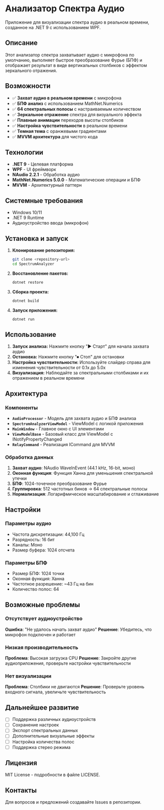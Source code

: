 # Анализатор Спектра Аудио

Приложение для визуализации спектра аудио в реальном времени, созданное на .NET 9 с использованием WPF.

## Описание

Этот анализатор спектра захватывает аудио с микрофона по умолчанию, выполняет быстрое преобразование Фурье (БПФ) и отображает результат в виде вертикальных столбиков с эффектом зеркального отражения.

## Возможности

- ✅ **Захват аудио в реальном времени** с микрофона
- ✅ **БПФ анализ** с использованием MathNet.Numerics
- ✅ **64 спектральных полосы** с настраиваемым количеством
- ✅ **Зеркальное отражение** спектра для визуального эффекта
- ✅ **Плавные анимации** переходов высоты столбиков
- ✅ **Настройка чувствительности** в реальном времени
- ✅ **Темная тема** с оранжевыми градиентами
- ✅ **MVVM архитектура** для чистого кода

## Технологии

- **.NET 9** - Целевая платформа
- **WPF** - UI фреймворк
- **NAudio 2.2.1** - Обработка аудио
- **MathNet.Numerics 5.0.0** - Математические операции и БПФ
- **MVVM** - Архитектурный паттерн

## Системные требования

- Windows 10/11
- .NET 9 Runtime
- Аудиоустройство ввода (микрофон)

## Установка и запуск

1. **Клонирование репозитория:**
   ```bash
   git clone <repository-url>
   cd SpectrumAnalyzer
   ```

2. **Восстановление пакетов:**
   ```bash
   dotnet restore
   ```

3. **Сборка проекта:**
   ```bash
   dotnet build
   ```

4. **Запуск приложения:**
   ```bash
   dotnet run
   ```

## Использование

1. **Запуск анализа:** Нажмите кнопку "▶ Старт" для начала захвата аудио
2. **Остановка:** Нажмите кнопку "⏹ Стоп" для остановки
3. **Настройка чувствительности:** Используйте слайдер справа для изменения чувствительности от 0.1x до 5.0x
4. **Визуализация:** Наблюдайте за спектральными столбиками и их отражением в реальном времени

## Архитектура

### Компоненты

- **`AudioProcessor`** - Модель для захвата аудио и БПФ анализа
- **`SpectrumAnalyzerViewModel`** - ViewModel с логикой приложения
- **`MainWindow`** - Главное окно с UI элементами
- **`ViewModelBase`** - Базовый класс для ViewModel с INotifyPropertyChanged
- **`RelayCommand`** - Реализация ICommand для MVVM

### Обработка данных

1. **Захват аудио**: NAudio WaveInEvent (44.1 kHz, 16-bit, моно)
2. **Оконная функция**: Функция Ханна для уменьшения спектральной утечки
3. **БПФ**: 1024-точечное преобразование Фурье
4. **Группировка**: 512 частотных бинов → 64 спектральные полосы
5. **Нормализация**: Логарифмическое масштабирование и сглаживание

## Настройки

### Параметры аудио
- Частота дискретизации: 44,100 Гц
- Разрядность: 16 бит
- Каналы: Моно
- Размер буфера: 1024 отсчета

### Параметры БПФ
- Размер БПФ: 1024 точки
- Оконная функция: Ханна
- Частотное разрешение: ~43 Гц на бин
- Количество полос: 64

## Возможные проблемы

### Отсутствует аудиоустройство
**Ошибка**: "Не удалось начать захват аудио"
**Решение**: Убедитесь, что микрофон подключен и работает

### Низкая производительность
**Проблема**: Высокая загрузка CPU
**Решение**: Закройте другие аудиоприложения, проверьте настройки чувствительности

### Нет визуализации
**Проблема**: Столбики не двигаются
**Решение**: Проверьте уровень входного сигнала, увеличьте чувствительность

## Дальнейшее развитие

- [ ] Поддержка различных аудиоустройств
- [ ] Сохранение настроек
- [ ] Экспорт спектральных данных
- [ ] Дополнительные визуальные эффекты
- [ ] Настройка количества полос
- [ ] Поддержка стерео режима

## Лицензия

MIT License - подробности в файле LICENSE.

## Контакты

Для вопросов и предложений создавайте Issues в репозитории.